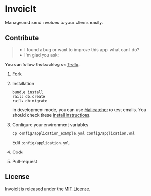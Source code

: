 # InvoicIt

Manage and send invoices to your clients easily.

## Contribute

> - I found a bug or want to improve this app, what can I do?
> - I'm glad you ask:

You can follow the backlog on [Trello](https://trello.com/b/LLfi1BG4/invoicit).

1.  [Fork](https://github.com/guillaumecabanel/invoicit#fork-destination-box)

1.  Installation
    ```shell
    bundle install
    rails db.create
    rails db:migrate
    ```

    In development mode, you can use [Mailcatcher](https://github.com/sj26/mailcatcher) to test emails. You should check these [install instructions](https://github.com/sj26/mailcatcher#how).

1.  Configure your environment variables
    ```shell
    cp config/application_example.yml config/application.yml
    ```

    Edit `config/application.yml`.

1.  Code

1.  Pull-request

## License

InvoicIt is released under the [MIT License](https://github.com/guillaumecabanel/invoicit/blob/master/LICENSE).
